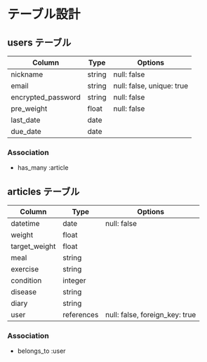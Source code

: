 # テーブル設計

## users テーブル

| Column             | Type   | Options                   |
| ------------------ | ------ | ------------------------- |
| nickname           | string | null: false               |
| email              | string | null: false, unique: true |
| encrypted_password | string | null: false               |
| pre_weight         | float  | null: false               |
| last_date          | date   |                           |
| due_date           | date   |                           |


### Association

- has_many :article

## articles テーブル

| Column        | Type       | Options                        |
| ------------- | ---------- | -----------                    |
| datetime      | date       | null: false                    |
| weight        | float      |                                |
| target_weight | float      |                                |
| meal          | string     |                                |
| exercise      | string     |                                |
| condition     | integer    |                                |
| disease       | string     |                                |
| diary         | string     |                                |
| user          | references | null: false, foreign_key: true |

### Association

- belongs_to :user